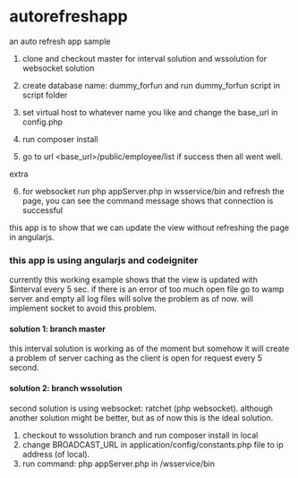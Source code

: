 # autorefreshapp
an auto refresh app sample

1. clone and checkout master for interval solution and wssolution for websocket solution

2. create database name: dummy_forfun and run dummy_forfun script in script folder

3. set virtual host to whatever name you like and change the base_url in config.php

4. run composer install

5. go to url <base_url>/public/employee/list if success then all went well.

extra 

6. for websocket run php appServer.php in wsservice/bin and refresh the page, you can see the command message shows that connection is successful

this app is to show that we can update the view without refreshing the page in angularjs. 

### this app is using angularjs and codeigniter
currently this working example shows that the view is updated with $interval every 5 sec. if there is an error of too much open file go to wamp server and empty all log files will solve the problem as of now. will implement socket to avoid this problem.

#### solution 1: branch master
this interval solution is working as of the moment but somehow it will create a problem of server caching as the client is open for request every 5 second. 

#### solution 2: branch wssolution
second solution is using websocket: ratchet (php websocket). although another solution might be better, but as of now this is the ideal solution. 
1. checkout to wssolution branch and run composer install in local
2. change BROADCAST_URL in application/config/constants.php file to ip address (of local).
3. run command: php appServer.php in <autorefreshappfolder>/wsservice/bin